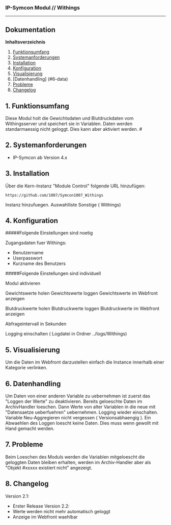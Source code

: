 ### IP-Symcon Modul // Withings
---
## Dokumentation

**Inhaltsverzeichnis**

1. [Funktionsumfang](#1-funktionsumfang) 
2. [Systemanforderungen](#2-systemanforderungen)
3. [Installation](#3-installation)
4. [Konfiguration](#4-konfiguration)
5. [Visualisierung](#5-visualisierung)
6. [Datenhandling] (#6-data)
7. [Probleme](#7-problems)
8. [Changelog](#8-changelog)

## 1. Funktionsumfang
Diese Modul holt die Gewichtsdaten und Blutdruckdaten vom Withingsserver
und speichert sie in Variablen. Daten werden standarmaessig nicht geloggt.
Dies kann aber aktiviert werden.
                                                                                                                  #
## 2. Systemanforderungen
- IP-Symcon ab Version 4.x

## 3. Installation
Über die Kern-Instanz "Module Control" folgende URL hinzufügen:

`https://github.com/1007/Symcon1007_Withings`

Instanz hinzufuegen.
Auswahlliste Sonstige ( Withings)

## 4. Konfiguration
#####Folgende Einstellungen sind noetig

Zugangsdaten fuer Withings:
- Benutzername
- Userpasswort
- Kurzname des Benutzers
    
#####Folgende Einstellungen sind individuell

Modul aktivieren

Gewichtswerte holen
Gewichtswerte loggen
Gewichtswerte im Webfront anzeigen

Blutdruckwerte holen
Blutdruckwerte loggen
Blutdruckwerte im Webfront anzeigen

Abfrageintervall in Sekunden

Logging einschalten ( Logdatei in Ordner ../logs/Withings)

## 5. Visualisierung
Um die Daten im Webfront darzustellen einfach die Instance innerhalb einer
Kategorie verlinken. 

## 6. Datenhandling
Um Daten von einer anderen Variable zu uebernehmen ist zuerst das 
"Loggen der Werte" zu deaktivieren. Bereits geloeschte Daten im ArchivHandler
loeschen. Dann Werte von alter Variablen in die neue mit 
"Datensaetze ueberfuehren" uebernehmen. Logging wieder einschalten.
Variable Neu-Aggregieren nicht vergessen ( Versionsabhaengig ).
Ein Abwaehlen des Loggen loescht keine Daten. Dies muss wenn gewollt
mit Hand gemacht werden.

## 7. Probleme
Beim Loeschen des Moduls werden die Variablen mitgeloescht die geloggten
Daten bleiben erhalten, werden im Archiv-Handler aber als
"Objekt #xxxxx existiert nicht" angezeigt.

## 8. Changelog
Version 2.1:
  - Erster Release
Version 2.2:
  - Werte werden nicht mehr automatisch geloggt
  - Anzeige im Webfront waehlbar